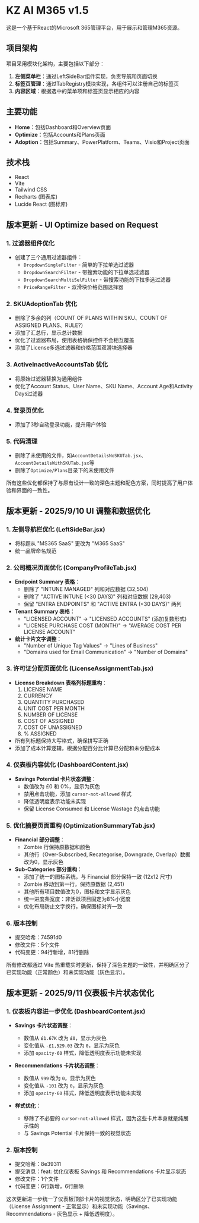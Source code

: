 # KZ AI M365 v1.5

这是一个基于React的Microsoft 365管理平台，用于展示和管理M365资源。

## 项目架构

项目采用模块化架构，主要包括以下部分：

1. **左侧菜单栏**：通过LeftSideBar组件实现，负责导航和页面切换
2. **标签页管理**：通过TabRegistry模块实现，各组件可以注册自己的标签页
3. **内容区域**：根据选中的菜单项和标签页显示相应的内容

## 主要功能

- **Home**：包括Dashboard和Overview页面
- **Optimize**：包括Accounts和Plans页面
- **Adoption**：包括Summary、PowerPlatform、Teams、Visio和Project页面

## 技术栈

- React
- Vite
- Tailwind CSS
- Recharts (图表库)
- Lucide React (图标库)

## 版本更新 - UI Optimize based on Request

### 1. 过滤器组件优化
- 创建了三个通用过滤器组件：
  - `DropdownSingleFilter` - 简单的下拉单选过滤器
  - `DropdownSearchFilter` - 带搜索功能的下拉单选过滤器
  - `DropdownSearchMultiSelFilter` - 带搜索功能的下拉多选过滤器
  - `PriceRangeFilter` - 双滑块价格范围选择器

### 2. SKUAdoptionTab 优化
- 删除了多余的列（COUNT OF PLANS WITHIN SKU、COUNT OF ASSIGNED PLANS、RULE?）
- 添加了汇总行，显示总计数据
- 优化了过滤器布局，使用表格确保控件不会相互覆盖
- 添加了License多选过滤器和价格范围双滑块选择器

### 3. ActiveInactiveAccountsTab 优化
- 将原始过滤器替换为通用组件
- 优化了Account Status、User Name、SKU Name、Account Age和Activity Days过滤器

### 4. 登录页优化
- 添加了3秒自动登录功能，提升用户体验

### 5. 代码清理
- 删除了未使用的文件，如`AccountDetailsNoSKUTab.jsx`、`AccountDetailsWithSKUTab.jsx`等
- 删除了`Optimize/Plans`目录下的未使用文件

所有这些优化都保持了与原有设计一致的深色主题和配色方案，同时提高了用户体验和界面的一致性。

## 版本更新 - 2025/9/10 UI 调整和数据优化

### 1. 左侧导航栏优化 (LeftSideBar.jsx)
- 将标题从 "MS365 SaaS" 更改为 "M365 SaaS"
- 统一品牌命名规范

### 2. 公司概况页面优化 (CompanyProfileTab.jsx)
- **Endpoint Summary 表格**：
  - 删除了 "INTUNE MANAGED" 列和对应数据 (32,504)
  - 删除了 "ACTIVE INTUNE (<30 DAYS)" 列和对应数据 (29,403)
  - 保留 "ENTRA ENDPOINTS" 和 "ACTIVE ENTRA (<30 DAYS)" 两列
- **Tenant Summary 表格**：
  - "LICENSED ACCOUNT" → "LICENSED ACCOUNTS" (添加复数形式)
  - "LICENSE PURCHASE COST (MONTH)" → "AVERAGE COST PER LICENSE ACCOUNT"
- **统计卡片文字调整**：
  - "Number of Unique Tag Values" → "Lines of Business"
  - "Domains used for Email Communication" → "Number of Domains"

### 3. 许可证分配页面优化 (LicenseAssignmentTab.jsx)
- **License Breakdown 表格列标题重构**：
  1. LICENSE NAME
  2. CURRENCY
  3. QUANTITY PURCHASED
  4. UNIT COST PER MONTH
  5. NUMBER OF LICENSE
  6. COST OF ASSIGNED
  7. COST OF UNASSIGNED
  8. % ASSIGNED
- 所有列标题保持大写格式，确保拼写正确
- 添加了成本计算逻辑，根据分配百分比计算已分配和未分配成本

### 4. 仪表板内容优化 (DashboardContent.jsx)
- **Savings Potential 卡片状态调整**：
  - 数值改为 £0 和 0%，显示为灰色
  - 禁用点击功能，添加 `cursor-not-allowed` 样式
  - 降低透明度表示功能未实现
  - 保留 License Consumed 和 License Wastage 的点击功能

### 5. 优化摘要页面重构 (OptimizationSummaryTab.jsx)
- **Financial 部分调整**：
  - Zombie 行保持原数据和颜色
  - 其他行（Over-Subscribed, Recategorise, Downgrade, Overlap）数据改为0，显示灰色
- **Sub-Categories 部分重构**：
  - 添加了统一的图标系统，与 Financial 部分保持一致 (12x12 尺寸)
  - Zombie 移动到第一行，保持原数据 (2,451)
  - 其他所有项目数值改为0，图标和文字显示灰色
  - 统一进度条宽度：非活跃项目固定为8%小宽度
  - 优化布局防止文字换行，确保图标对齐一致

### 6. 版本控制
- 提交哈希：74591d0
- 修改文件：5个文件
- 代码变更：94行新增，81行删除

所有修改都通过 Vite 热重载实时更新，保持了深色主题的一致性，并明确区分了已实现功能（正常颜色）和未实现功能（灰色显示）。

## 版本更新 - 2025/9/11 仪表板卡片状态优化

### 1. 仪表板内容进一步优化 (DashboardContent.jsx)
- **Savings 卡片状态调整**：
  - 数值从 `£1.67K` 改为 `£0`，显示为灰色
  - 变化值从 `-£1,529.03` 改为 `0`，显示为灰色
  - 添加 `opacity-60` 样式，降低透明度表示功能未实现
  
- **Recommendations 卡片状态调整**：
  - 数值从 `999` 改为 `0`，显示为灰色
  - 变化值从 `-101` 改为 `0`，显示为灰色
  - 添加 `opacity-60` 样式，降低透明度表示功能未实现

- **样式优化**：
  - 移除了不必要的 `cursor-not-allowed` 样式，因为这些卡片本身就是纯展示性的
  - 与 Savings Potential 卡片保持一致的视觉状态

### 2. 版本控制
- 提交哈希：8e39311
- 提交消息：feat: 优化仪表板 Savings 和 Recommendations 卡片显示状态
- 修改文件：1个文件
- 代码变更：6行新增，6行删除

这次更新进一步统一了仪表板顶部卡片的视觉状态，明确区分了已实现功能（License Assignment - 正常显示）和未实现功能（Savings、Recommendations - 灰色显示 + 降低透明度）。
